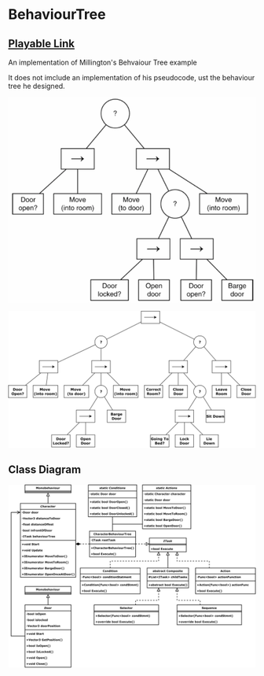 # BehaviourTree

## [Playable Link](https://bigelowd-cs450-ai.github.io/BehaviourTree/)

An implementation of Millington's Behvaiour Tree example

It does not imclude an implementation of his pseudocode, ust the behaviour tree he designed.

![a relative link](BehaviourTreeDiagram.png)

![a relative link](AI_BehaviourTree_Advanced.svg)

## Class Diagram

![a relative link](BehaviourTree.drawio.png)


